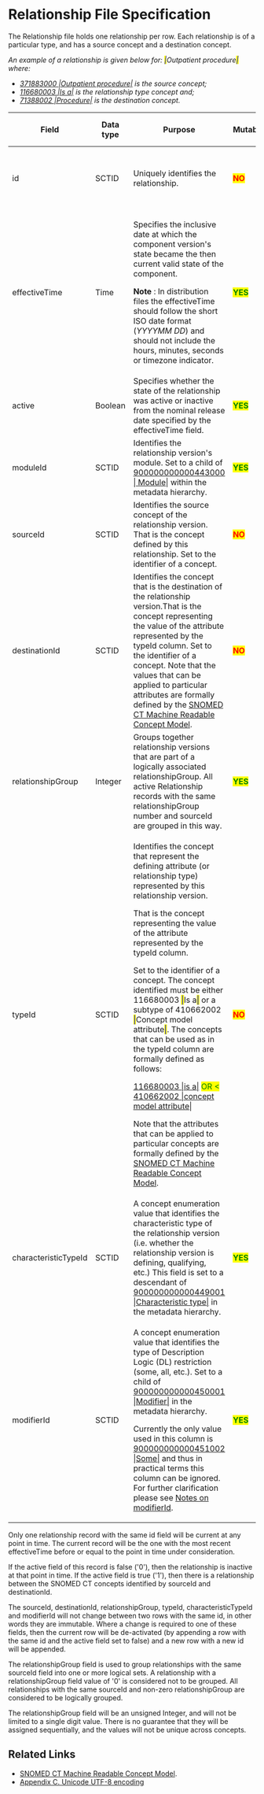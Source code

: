 # Relationship File Specification

The Relationship file holds one relationship per row. Each relationship is of a particular type, and has a source concept and a destination concept.&#x20;

_An example of a relationship is given below for: <mark style="color:blue;">|</mark>Outpatient procedure<mark style="color:blue;">|</mark> where:_

* [_371883000 |Outpatient procedure|_](http://snomed.info/id/371883000) _is the source concept;_
* [_116680003 |Is a|_](http://snomed.info/id/116680003) _is the relationship type concept and;_
* [_71388002 |Procedure|_](http://snomed.info/id/71388002) _is the destination concept._

<table data-full-width="false"><thead><tr><th width="122.80621337890625">Field</th><th width="95.79376220703125">Data type</th><th width="630.5609130859375">Purpose</th><th width="89.74072265625">Mutable</th><th>Part of Primary Key</th></tr></thead><tbody><tr><td>id</td><td>SCTID</td><td>Uniquely identifies the relationship.</td><td><mark style="color:red;"><strong>NO</strong></mark></td><td><p><mark style="color:green;"><strong>YES</strong></mark> </p><p>(Full/ </p><p>Snapshot)</p></td></tr><tr><td>effectiveTime</td><td>Time</td><td><p>Specifies the inclusive date at which the component version's state became the then current valid state of the component.</p><p><strong>Note</strong> : In distribution files the effectiveTime should follow the short ISO date format (<em>YYYYMM DD</em>) and should not include the hours, minutes, seconds or timezone indicator.</p></td><td><mark style="color:green;"><strong>YES</strong></mark> </td><td><p><mark style="color:green;"><strong>YES</strong></mark>  </p><p>(Full)</p><p><mark style="color:green;">Optional</mark> (Snapshot)</p></td></tr><tr><td>active</td><td>Boolean</td><td>Specifies whether the state of the relationship was active or inactive from the nominal release date specified by the effectiveTime field.</td><td><mark style="color:green;"><strong>YES</strong></mark></td><td><mark style="color:red;"><strong>NO</strong></mark></td></tr><tr><td>moduleId</td><td>SCTID</td><td>Identifies the relationship version's module. Set to a child of <a href="http://snomed.info/id/900000000000443000">900000000000443000 | Module|</a> within the metadata hierarchy.</td><td><mark style="color:green;"><strong>YES</strong></mark></td><td><mark style="color:red;"><strong>NO</strong></mark></td></tr><tr><td>sourceId</td><td>SCTID</td><td>Identifies the source concept of the relationship version. That is the concept defined by this relationship. Set to the identifier of a concept.</td><td><mark style="color:red;"><strong>NO</strong></mark></td><td><mark style="color:red;"><strong>NO</strong></mark></td></tr><tr><td>destinationId</td><td>SCTID</td><td>Identifies the concept that is the destination of the relationship version.That is the concept representing the value of the attribute represented by the typeId column. Set to the identifier of a concept. Note that the values that can be applied to particular attributes are formally defined by the <a href="https://app.gitbook.com/o/h8Z6qGxuQrzM9vbx5bPT/s/wLJPOzgAQsSAYr6nhvCl/">SNOMED CT Machine Readable Concept Model</a>.</td><td><mark style="color:red;"><strong>NO</strong></mark></td><td><mark style="color:red;"><strong>NO</strong></mark></td></tr><tr><td>relationshipGroup</td><td>Integer</td><td>Groups together relationship versions that are part of a logically associated relationshipGroup. All active Relationship records with the same relationshipGroup number and sourceId are grouped in this way.</td><td><mark style="color:green;"><strong>YES</strong></mark></td><td><mark style="color:red;"><strong>NO</strong></mark></td></tr><tr><td>typeId</td><td>SCTID</td><td><p>Identifies the concept that represent the defining attribute (or relationship type) represented by this relationship version. </p><p>That is the concept representing the value of the attribute represented by the typeId column. </p><p>Set to the identifier of a concept. The concept identified must be either 116680003 <mark style="color:blue;">|</mark>Is a<mark style="color:blue;">|</mark> or a subtype of 410662002 <mark style="color:blue;">|</mark>Concept model attribute<mark style="color:blue;">|</mark>. The concepts that can be used as in the typeId column are formally defined as follows:</p><p><a href="http://snomed.info/id/116680003">116680003 |is a|</a>  <mark style="color:green;">OR &#x3C;</mark> <a href="http://snomed.info/id/410662002">410662002 |concept model attribute|</a></p><p>Note that the attributes that can be applied to particular concepts are formally defined by the <a href="https://app.gitbook.com/o/h8Z6qGxuQrzM9vbx5bPT/s/wLJPOzgAQsSAYr6nhvCl/">SNOMED CT Machine Readable Concept Model</a>.</p></td><td><mark style="color:red;"><strong>NO</strong></mark></td><td><mark style="color:red;"><strong>NO</strong></mark></td></tr><tr><td>characteristicTypeId</td><td>SCTID</td><td>A concept enumeration value that identifies the characteristic type of the relationship version (i.e. whether the relationship version is defining, qualifying, etc.) This field is set to a descendant of <a href="http://snomed.info/id/900000000000449001">900000000000449001 |Characteristic type|</a> in the metadata hierarchy.</td><td><mark style="color:green;"><strong>YES</strong></mark></td><td><mark style="color:red;"><strong>NO</strong></mark></td></tr><tr><td>modifierId</td><td>SCTID</td><td><p>A concept enumeration value that identifies the type of Description Logic (DL) restriction (some, all, etc.). Set to a child of <a href="http://snomed.info/id/900000000000450001">900000000000450001 |Modifier|</a> in the metadata hierarchy.</p><p>Currently the only value used in this column is <a href="http://snomed.info/id/900000000000451002">900000000000451002 |Some|</a> and thus in practical terms this column can be ignored. For further clarification please see <a href="broken-reference">Notes on modifierId</a>.</p></td><td><mark style="color:green;"><strong>YES</strong></mark></td><td><mark style="color:red;"><strong>NO</strong></mark></td></tr></tbody></table>

Only one relationship record with the same id field will be current at any point in time. The current record will be the one with the most recent effectiveTime before or equal to the point in time under consideration.

If the active field of this record is false ('0'), then the relationship is inactive at that point in time. If the active field is true ('1'), then there is a relationship between the SNOMED CT concepts identified by sourceId and destinationId.

The sourceId, destinationId, relationshipGroup, typeId, characteristicTypeId and modifierId will not change between two rows with the same id, in other words they are immutable. Where a change is required to one of these fields, then the current row will be de-activated (by appending a row with the same id and the active field set to false) and a new row with a new id will be appended.

The relationshipGroup field is used to group relationships with the same sourceId field into one or more logical sets. A relationship with a relationshipGroup field value of '0' is considered not to be grouped. All relationships with the same sourceId and non-zero relationshipGroup are considered to be logically grouped.

The relationshipGroup field will be an unsigned Integer, and will not be limited to a single digit value. There is no guarantee that they will be assigned sequentially, and the values will not be unique across concepts.

## Related Links

* [SNOMED CT Machine Readable Concept Model](https://app.gitbook.com/o/h8Z6qGxuQrzM9vbx5bPT/s/wLJPOzgAQsSAYr6nhvCl/).
* [Appendix C. Unicode UTF-8 encoding](../../appendices/appendix-c-unicode-utf-8-encoding/)

